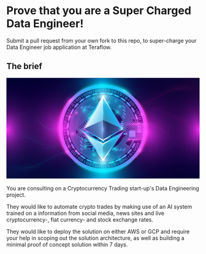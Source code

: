 # Prove that you are a Super Charged Data Engineer!

Submit a pull request from your own fork to this repo, to super-charge your Data Engineer job application at Teraflow.

## The brief

![](ethereum.jpg)

You are consulting on a Cryptocurrency Trading start-up's Data Engineering project.

They would like to automate crypto trades by making use of an AI system trained on a information from social media, news sites and live cryptocurrency-, fiat currency- and stock exchange rates.

They would like to deploy the solution on either AWS or GCP and require your help in scoping out the solution architecture, as well as building a minimal proof of concept solution within 7 days.
